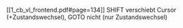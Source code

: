 [[1_cb_vl_frontend.pdf#page=134]]
SHIFT verschiebt Cursor (+Zustandswechsel), GOTO nicht (nur Zustandswechsel)

